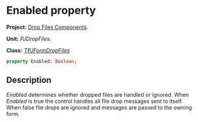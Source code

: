 # Enabled property #

**Project:** [Drop Files Components](../API.md).

**Unit:** _PJDropFiles_.

**Class:** _[TPJFormDropFiles](./TPJFormDropFiles.md)_

```pascal
property Enabled: Boolean;
```

## Description ##

_Enabled_ determines whether dropped files are handled or ignored. When _Enabled_ is true the control handles all file drop messages sent to itself. When false file drops are ignored and messages are passed to the owning form.